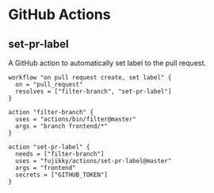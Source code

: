 # GitHub Actions

## set-pr-label
A GitHub action to automatically set label to the pull request.

```
workflow "on pull request create, set label" {
  on = "pull_request"
  resolves = ["filter-branch", "set-pr-label"]
}

action "filter-branch" {
  uses = "actions/bin/filter@master"
  args = "branch frontend/*"
}

action "set-pr-label" {
  needs = ["filter-branch"]
  uses = "fujikky/actions/set-pr-label@master"
  args = "frontend"
  secrets = ["GITHUB_TOKEN"]
}
```

